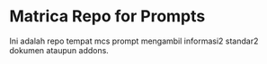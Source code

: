 # Matrica Repo for Prompts
Ini adalah repo tempat mcs prompt mengambil informasi2 standar2 dokumen ataupun addons.
